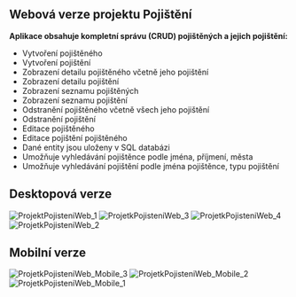 <h2>Webová verze projektu Pojištění</h2>

<strong>Aplikace obsahuje kompletní správu (CRUD) pojištěných a jejich pojištění:</strong>
- Vytvoření pojištěného
- Vytvoření pojištění
- Zobrazení detailu pojištěného včetně jeho pojištění
- Zobrazení detailu pojištění
- Zobrazení seznamu pojištěných
- Zobrazení seznamu pojištění 
- Odstranění pojištěného včetně všech jeho pojištění
- Odstranění pojištění
- Editace pojištěného
- Editace pojištění pojištěného
- Dané entity jsou uloženy v SQL databázi
- Umožňuje vyhledávání pojištěnce podle jména, příjmení, města
- Umožňuje vyhledávání pojištění podle jména pojištěnce, typu pojištění

<h2>Desktopová verze</h2>

![ProjektPojisteniWeb_1](https://github.com/LukaBrychta/ProjektPojisteniWeb/assets/134295729/704a9c30-a897-4327-9206-1ed7a547e0a6)
![ProjetkPojisteniWeb_3](https://github.com/LukaBrychta/ProjektPojisteniWeb/assets/134295729/98a4d160-4555-493d-a2f2-2855e3406598)
![ProjetkPojisteniWeb_4](https://github.com/LukaBrychta/ProjektPojisteniWeb/assets/134295729/5fdb4bec-4071-4696-8904-254e51952f58)
![ProjetkPojisteniWeb_2](https://github.com/LukaBrychta/ProjektPojisteniWeb/assets/134295729/b316a4f4-58fa-4839-bada-6cf82d5565d3)

<h2>Mobilní verze</h2>

![ProjetkPojisteniWeb_Mobile_3](https://github.com/LukaBrychta/ProjektPojisteniWeb/assets/134295729/7f68504b-9bb0-4ddf-8717-4d92cab727b1)
![ProjetkPojisteniWeb_Mobile_2](https://github.com/LukaBrychta/ProjektPojisteniWeb/assets/134295729/bb84b990-9ec4-4b4a-bcae-ce3b03d20082)
![ProjetkPojisteniWeb_Mobile_1](https://github.com/LukaBrychta/ProjektPojisteniWeb/assets/134295729/e42638df-3c4c-4e79-91d3-968471713daa)
